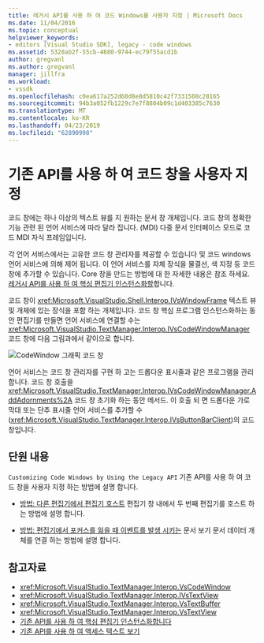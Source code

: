 ```yaml
---
title: 레거시 API를 사용 하 여 코드 Windows를 사용자 지정 | Microsoft Docs
ms.date: 11/04/2016
ms.topic: conceptual
helpviewer_keywords:
- editors [Visual Studio SDK], legacy - code windows
ms.assetid: 5328ab2f-55cb-4680-9744-ec79f55acd1b
author: gregvanl
ms.author: gregvanl
manager: jillfra
ms.workload:
- vssdk
ms.openlocfilehash: c0ea617a252d60d8e8d5810c42f7331508c28165
ms.sourcegitcommit: 94b3a052fb1229c7e7f8804b09c1d403385c7630
ms.translationtype: MT
ms.contentlocale: ko-KR
ms.lasthandoff: 04/23/2019
ms.locfileid: "62890998"
---
```

# <a name="customize-code-windows-by-using-the-legacy-api"></a>기존 API를 사용 하 여 코드 창을 사용자 지정
코드 창에는 하나 이상의 텍스트 뷰를 지 원하는 문서 창 개체입니다. 코드 창의 정확한 기능 관련 된 언어 서비스에 따라 달라 집니다. (MDI) 다중 문서 인터페이스 모드로 코드 MDI 자식 프레임입니다.

 각 언어 서비스에서는 고유한 코드 창 관리자를 제공할 수 있습니다 및 코드 windows 언어 서비스에 의해 제어 됩니다. 이 언어 서비스를 자체 장식을 물결선, 색 지정 등 코드 창에 추가할 수 있습니다. Core 창을 만드는 방법에 대 한 자세한 내용은 참조 하세요. [레거시 API를 사용 하 여 핵심 편집기 인스턴스화할](../extensibility/instantiating-the-core-editor-by-using-the-legacy-api.md)합니다.

 코드 창이 <xref:Microsoft.VisualStudio.Shell.Interop.IVsWindowFrame> 텍스트 뷰 및 개체에 있는 장식을 포함 하는 개체입니다. 코드 창 핵심 프로그램 인스턴스화하는 동안 편집기를 만들면 언어 서비스에 연결할 수는 <xref:Microsoft.VisualStudio.TextManager.Interop.IVsCodeWindowManager> 코드 창에 다음 그림과에서 같이으로 합니다.

 ![CodeWindow 그래픽](../extensibility/media/vscodewindow.gif "vscodewindow") 코드 창

 언어 서비스는 코드 창 관리자를 구현 하 고는 드롭다운 표시줄과 같은 프로그램을 관리 합니다. 코드 창 호출을 <xref:Microsoft.VisualStudio.TextManager.Interop.IVsCodeWindowManager.AddAdornments%2A> 코드 창 초기화 하는 동안 메서드. 이 호출 되 면 드롭다운 가로 막대 또는 단추 표시줄 언어 서비스를 추가할 수 (<xref:Microsoft.VisualStudio.TextManager.Interop.IVsButtonBarClient>)의 코드 창입니다.

## <a name="in-this-section"></a>단원 내용
 `Customizing Code Windows by Using the Legacy API` 기존 API를 사용 하 여 코드 창을 사용자 지정 하는 방법에 설명 합니다.

- [방법: 다른 편집기에서 편집기 호스트](../extensibility/how-to-host-an-editor-in-another-editor.md) 편집기 창 내에서 두 번째 편집기를 호스트 하는 방법에 설명 합니다.

- [방법: 편집기에서 포커스를 잃을 때 이벤트를 발생 시키는](../extensibility/how-to-fire-events-when-the-editor-loses-focus.md) 문서 보기 문서 데이터 개체를 연결 하는 방법에 설명 합니다.

## <a name="see-also"></a>참고자료
- <xref:Microsoft.VisualStudio.TextManager.Interop.VsCodeWindow>
- <xref:Microsoft.VisualStudio.TextManager.Interop.IVsTextView>
- <xref:Microsoft.VisualStudio.TextManager.Interop.VsTextBuffer>
- <xref:Microsoft.VisualStudio.TextManager.Interop.VsTextView>
- [기존 API를 사용 하 여 핵심 편집기 인스턴스화합니다](../extensibility/instantiating-the-core-editor-by-using-the-legacy-api.md)
- [기존 API를 사용 하 여 액세스 텍스트 보기](../extensibility/accessing-thetext-view-by-using-the-legacy-api.md)